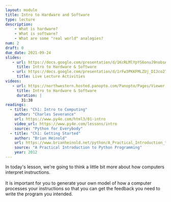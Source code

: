 ```yaml
---
layout: module
title: Intro to Hardware and Software
type: lecture
description: 
    - What is hardware?
    - What is software?
    - What are some "real world" analogies?
num: 2
draft: 0
due_date: 2021-09-24
slides:
   - url: https://docs.google.com/presentation/d/1KcRLMlYpYS6onuJ9nobsA4Z3Yh-kudLvFfBjCkRqyuc/edit?usp=sharing
     title: Intro to Hardware & Software
   - url: https://docs.google.com/presentation/d/1rFw3PKKFMLZUj_DIJco2T4K3_ta8pHXM-Tbbj_gDiM4/edit?usp=sharing
     title: Live Lecture Activities
videos:
   - url: https://northwestern.hosted.panopto.com/Panopto/Pages/Viewer.aspx?id=c70f92d0-192a-4812-8fe4-adab0002bf49
     title: Intro to Hardware & Software
     duration: |
       31:38
readings:
  - title: "Ch1: Intro to Computing"
    author: "Charles Severance"
    url: https://www.py4e.com/html3/01-intro
    video_url: https://www.py4e.com/lessons/intro
    source: "Python for Everybody"
  - title: "Ch1: Getting Started"
    author: "Brian Heinold"
    url: https://www.brianheinold.net/python/A_Practical_Introduction_to_Python_Programming_Heinold.pdf
    source: "A Practical Introduction to Python Programming"
    year: 2012
---
```


In today's lesson, we're going to think a little bit more about how computers interpret instructions. <br><br>It is important for you to generate your own model of how a computer processes your instructions so that you can get the feedback you need to write the program you intended.